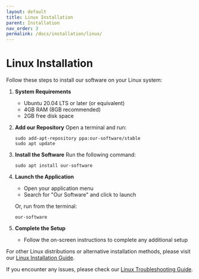 ```yaml
---
layout: default
title: Linux Installation
parent: Installation
nav_order: 3
permalink: /docs/installation/linux/
---
```


# Linux Installation

Follow these steps to install our software on your Linux system:

1. **System Requirements**
   - Ubuntu 20.04 LTS or later (or equivalent)
   - 4GB RAM (8GB recommended)
   - 2GB free disk space

2. **Add our Repository**
   Open a terminal and run:
   ```
   sudo add-apt-repository ppa:our-software/stable
   sudo apt update
   ```

3. **Install the Software**
   Run the following command:
   ```
   sudo apt install our-software
   ```

4. **Launch the Application**
   - Open your application menu
   - Search for "Our Software" and click to launch
   
   Or, run from the terminal:
   ```
   our-software
   ```

5. **Complete the Setup**
   - Follow the on-screen instructions to complete any additional setup

For other Linux distributions or alternative installation methods, please visit our [Linux Installation Guide](https://example.com/linux-guide).

If you encounter any issues, please check our [Linux Troubleshooting Guide](../troubleshooting/linux/).
